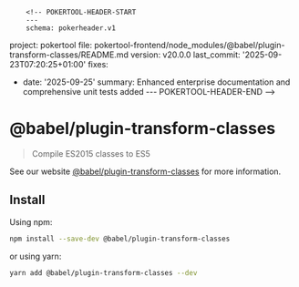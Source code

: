         <!-- POKERTOOL-HEADER-START
        ---
        schema: pokerheader.v1
project: pokertool
file: pokertool-frontend/node_modules/@babel/plugin-transform-classes/README.md
version: v20.0.0
last_commit: '2025-09-23T07:20:25+01:00'
fixes:
- date: '2025-09-25'
  summary: Enhanced enterprise documentation and comprehensive unit tests added
        ---
        POKERTOOL-HEADER-END -->
# @babel/plugin-transform-classes

> Compile ES2015 classes to ES5

See our website [@babel/plugin-transform-classes](https://babeljs.io/docs/babel-plugin-transform-classes) for more information.

## Install

Using npm:

```sh
npm install --save-dev @babel/plugin-transform-classes
```

or using yarn:

```sh
yarn add @babel/plugin-transform-classes --dev
```
